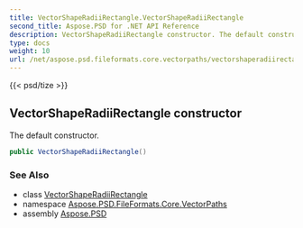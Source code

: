 ```yaml
---
title: VectorShapeRadiiRectangle.VectorShapeRadiiRectangle
second_title: Aspose.PSD for .NET API Reference
description: VectorShapeRadiiRectangle constructor. The default constructor
type: docs
weight: 10
url: /net/aspose.psd.fileformats.core.vectorpaths/vectorshaperadiirectangle/vectorshaperadiirectangle/
---
```

{{< psd/tize >}}
## VectorShapeRadiiRectangle constructor

The default constructor.

```csharp
public VectorShapeRadiiRectangle()
```

### See Also

* class [VectorShapeRadiiRectangle](../)
* namespace [Aspose.PSD.FileFormats.Core.VectorPaths](../../vectorshaperadiirectangle/)
* assembly [Aspose.PSD](../../../)


